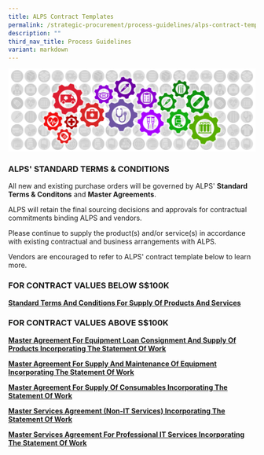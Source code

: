 ```yaml
---
title: ALPS Contract Templates
permalink: /strategic-procurement/process-guidelines/alps-contract-templates/
description: ""
third_nav_title: Process Guidelines
variant: markdown
---
```

![](/images/alps_sourcing_events_process_guidelines_1920x640_clear.png)

### ALPS' STANDARD TERMS &amp; CONDITIONS

All new and existing purchase orders will be governed by ALPS' **Standard Terms &amp; Conditons** and **Master Agreements**. 

ALPS will retain the final sourcing decisions and approvals for contractual commitments binding ALPS and vendors.

Please continue to supply the product(s) and/or service(s) in accordance with existing contractual and business arrangements with ALPS.

Vendors are encouraged to refer to ALPS' contract template below to learn more.

### FOR CONTRACT VALUES BELOW S$100K

**[Standard Terms And Conditions For Supply Of Products And Services](/files/Contract%20Directory/ALPS%20TEMPLATES/20240325_alps_standard_terms_and_conditions_for_supply_of_products_and_services.pdf)**


<div class="hide">

### FOR CONTRACT VALUES ABOVE S$100K

[**Master Agreement For Equipment Loan Consignment And Supply Of Products Incorporating The Statement Of Work**](/files/CONTRACT%20DIRECTORY/ALPS%20TEMPLATES/alps_master_agreement_for_equipment_loan_consignment_and_supply_of_products.pdf)

[**Master Agreement For Supply And Maintenance Of Equipment Incorporating The Statement Of Work**](/files/CONTRACT%20DIRECTORY/ALPS%20TEMPLATES/alps_master_agreement_for_supply_and_maintenance_of_equipment.pdf)

[**Master Agreement For Supply Of Consumables Incorporating The Statement Of Work**](/files/CONTRACT%20DIRECTORY/ALPS%20TEMPLATES/alps_master_agreement_for_supply_of_consumables.pdf)

[**Master Services Agreement (Non-IT Services) Incorporating The Statement Of Work**](/files/CONTRACT%20DIRECTORY/ALPS%20TEMPLATES/alps_master_services_agreement_for_non_it_services.pdf)

[**Master Services Agreement For Professional IT Services Incorporating The Statement Of Work**](/files/CONTRACT%20DIRECTORY/ALPS%20TEMPLATES/alps_master_services_agreement_for_professional_it_services.pdf)
	
</div>